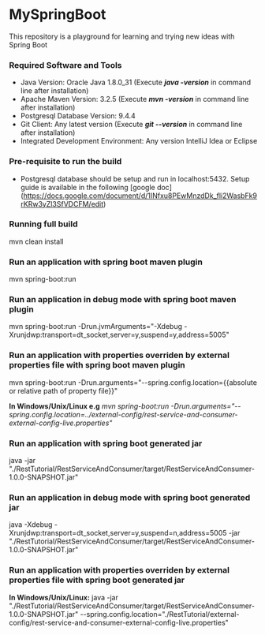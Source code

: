 # MySpringBoot
This repository is a playground for learning and trying new ideas with Spring Boot

### Required Software and Tools
* Java Version: Oracle Java 1.8.0_31 (Execute **_java -version_** in command line after installation)
* Apache Maven Version: 3.2.5 (Execute **_mvn -version_** in command line after installation)
* Postgresql Database Version: 9.4.4
* Git Client: Any latest version (Execute **_git --version_** in command line after installation)
* Integrated Development Environment: Any version IntelliJ Idea or Eclipse

### Pre-requisite to run the build
* Postgresql database should be setup and run in localhost:5432. Setup guide is available in the following [google doc] (https://docs.google.com/document/d/1INfxu8PEwMnzdDk_fli2WasbFk9rKRw3yZl3SfVDCFM/edit)
  
### Running full build
mvn clean install

### Run an application with spring boot maven plugin
mvn spring-boot:run

### Run an application in debug mode with spring boot maven plugin
mvn spring-boot:run -Drun.jvmArguments="-Xdebug -Xrunjdwp:transport=dt_socket,server=y,suspend=y,address=5005"

### Run an application with properties overriden by external properties file with spring boot maven plugin
mvn spring-boot:run -Drun.arguments="--spring.config.location={{absolute or relative path of property file}}"

**In Windows/Unix/Linux e.g** *mvn spring-boot:run -Drun.arguments="--spring.config.location=../external-config/rest-service-and-consumer-external-config-live.properties"*

### Run an application with spring boot generated jar
java -jar "./RestTutorial/RestServiceAndConsumer/target/RestServiceAndConsumer-1.0.0-SNAPSHOT.jar"

### Run an application in debug mode with spring boot generated jar
java -Xdebug -Xrunjdwp:transport=dt_socket,server=y,suspend=n,address=5005 -jar "./RestTutorial/RestServiceAndConsumer/target/RestServiceAndConsumer-1.0.0-SNAPSHOT.jar"

### Run an application with properties overriden by external properties file with spring boot generated jar
**In Windows/Unix/Linux:** java -jar "./RestTutorial/RestServiceAndConsumer/target/RestServiceAndConsumer-1.0.0-SNAPSHOT.jar" --spring.config.location="./RestTutorial/external-config/rest-service-and-consumer-external-config-live.properties"
